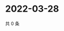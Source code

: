 # 2022-03-28

共 0 条

<!-- BEGIN WEIBO -->
<!-- 最后更新时间 Mon Mar 28 2022 06:12:41 GMT+0800 (China Standard Time) -->

<!-- END WEIBO -->
